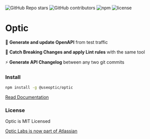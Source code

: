  
![GitHub Repo stars](https://img.shields.io/github/stars/opticdev/optic?style=social) ![GitHub contributors](https://img.shields.io/github/contributors-anon/opticdev/optic?style=social) ![npm](https://img.shields.io/npm/dm/@useoptic/openapi-io?style=social) ![license](https://img.shields.io/github/license/opticdev/optic?style=social)

# Optic 

🧠 **Generate and update OpenAPI** from test traffic

🤩 **Catch Breaking Changes and apply Lint rules** with the same tool

⚡️ **Generate API Changelog** between any two git commits

### Install
```bash
npm install -g @useoptic/optic
```

[Read Documentation](https://github.com/opticdev/optic/wiki) 


### License
Optic is MIT Licensed 

[Optic Labs is now part of Atlassian](https://www.atlassian.com/blog/announcements/optic-acquisition)
